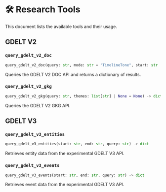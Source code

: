 # 🛠️ Research Tools

This document lists the available tools and their usage.

## GDELT V2

### `query_gdelt_v2_doc`
```python
query_gdelt_v2_doc(query: str, mode: str = "TimelineTone", start: str | None = None, end: str | None = None) -> dict
```
Queries the GDELT V2 DOC API and returns a dictionary of results.

### `query_gdelt_v2_gkg`
```python
query_gdelt_v2_gkg(query: str, themes: list[str] | None = None) -> dict
```
Queries the GDELT V2 GKG API.

## GDELT V3

### `query_gdelt_v3_entities`
```python
query_gdelt_v3_entities(start: str, end: str, query: str) -> dict
```
Retrieves entity data from the experimental GDELT V3 API.

### `query_gdelt_v3_events`
```python
query_gdelt_v3_events(start: str, end: str, query: str) -> dict
```
Retrieves event data from the experimental GDELT V3 API.



